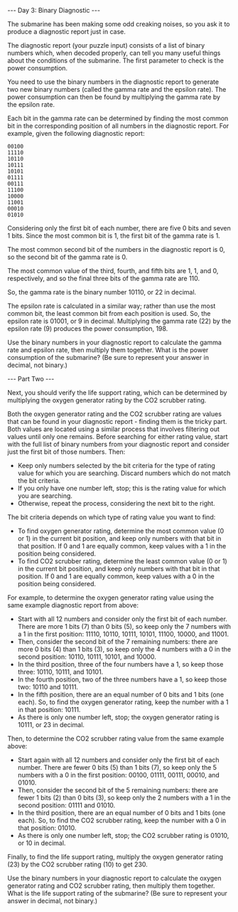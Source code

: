 --- Day 3: Binary Diagnostic ---

The submarine has been making some odd creaking noises, so you ask it to
produce a diagnostic report just in case.

The diagnostic report (your puzzle input) consists of a list of binary numbers
which, when decoded properly, can tell you many useful things about the
conditions of the submarine. The first parameter to check is the power
consumption.

You need to use the binary numbers in the diagnostic report to generate two new
binary numbers (called the gamma rate and the epsilon rate). The power
consumption can then be found by multiplying the gamma rate by the epsilon
rate.

Each bit in the gamma rate can be determined by finding the most common bit in
the corresponding position of all numbers in the diagnostic report. For
example, given the following diagnostic report:

```
00100
11110
10110
10111
10101
01111
00111
11100
10000
11001
00010
01010
```

Considering only the first bit of each number, there are five 0 bits and seven
1 bits. Since the most common bit is 1, the first bit of the gamma rate is 1.

The most common second bit of the numbers in the diagnostic report is 0, so the
second bit of the gamma rate is 0.

The most common value of the third, fourth, and fifth bits are 1, 1, and 0,
respectively, and so the final three bits of the gamma rate are 110.

So, the gamma rate is the binary number 10110, or 22 in decimal.

The epsilon rate is calculated in a similar way; rather than use the most
common bit, the least common bit from each position is used. So, the epsilon
rate is 01001, or 9 in decimal. Multiplying the gamma rate (22) by the epsilon
rate (9) produces the power consumption, 198.

Use the binary numbers in your diagnostic report to calculate the gamma rate
and epsilon rate, then multiply them together. What is the power consumption of
the submarine? (Be sure to represent your answer in decimal, not binary.)


--- Part Two ---

Next, you should verify the life support rating, which can be determined by
multiplying the oxygen generator rating by the CO2 scrubber rating.

Both the oxygen generator rating and the CO2 scrubber rating are values that
can be found in your diagnostic report - finding them is the tricky part. Both
values are located using a similar process that involves filtering out values
until only one remains. Before searching for either rating value, start with
the full list of binary numbers from your diagnostic report and consider just
the first bit of those numbers. Then:

- Keep only numbers selected by the bit criteria for the type of rating value
  for which you are searching. Discard numbers which do not match the bit
  criteria.
- If you only have one number left, stop; this is the rating value for which
  you are searching.
- Otherwise, repeat the process, considering the next bit to the right.

The bit criteria depends on which type of rating value you want to find:

- To find oxygen generator rating, determine the most common value (0 or 1) in
  the current bit position, and keep only numbers with that bit in that
  position. If 0 and 1 are equally common, keep values with a 1 in the position
  being considered.
- To find CO2 scrubber rating, determine the least common value (0 or 1) in the
  current bit position, and keep only numbers with that bit in that position.
  If 0 and 1 are equally common, keep values with a 0 in the position being
  considered.

For example, to determine the oxygen generator rating value using the same
example diagnostic report from above:

- Start with all 12 numbers and consider only the first bit of each number.
  There are more 1 bits (7) than 0 bits (5), so keep only the 7 numbers with a
  1 in the first position: 11110, 10110, 10111, 10101, 11100, 10000, and 11001.
- Then, consider the second bit of the 7 remaining numbers: there are more 0
  bits (4) than 1 bits (3), so keep only the 4 numbers with a 0 in the second
  position: 10110, 10111, 10101, and 10000.
- In the third position, three of the four numbers have a 1, so keep those
  three: 10110, 10111, and 10101.
- In the fourth position, two of the three numbers have a 1, so keep those two:
  10110 and 10111.
- In the fifth position, there are an equal number of 0 bits and 1 bits (one
  each). So, to find the oxygen generator rating, keep the number with a 1 in
  that position: 10111.
- As there is only one number left, stop; the oxygen generator rating is 10111,
  or 23 in decimal.

Then, to determine the CO2 scrubber rating value from the same example above:

- Start again with all 12 numbers and consider only the first bit of each
  number. There are fewer 0 bits (5) than 1 bits (7), so keep only the 5
  numbers with a 0 in the first position: 00100, 01111, 00111, 00010, and
  01010.
- Then, consider the second bit of the 5 remaining numbers: there are fewer 1
  bits (2) than 0 bits (3), so keep only the 2 numbers with a 1 in the second
  position: 01111 and 01010.
- In the third position, there are an equal number of 0 bits and 1 bits (one
  each). So, to find the CO2 scrubber rating, keep the number with a 0 in that
  position: 01010.
- As there is only one number left, stop; the CO2 scrubber rating is 01010, or
  10 in decimal.

Finally, to find the life support rating, multiply the oxygen generator rating
(23) by the CO2 scrubber rating (10) to get 230.

Use the binary numbers in your diagnostic report to calculate the oxygen
generator rating and CO2 scrubber rating, then multiply them together. What is
the life support rating of the submarine? (Be sure to represent your answer in
decimal, not binary.)
